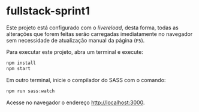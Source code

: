 # fullstack-sprint1

Este projeto está configurado com o _livereload_, desta forma, todas as alterações que forem feitas serão carregadas imediatamente no navegador sem necessidade de atualização manual da página (`F5`).

Para executar este projeto, abra um terminal e execute:

```bash
npm install
npm start
```

Em outro terminal, inicie o compilador do SASS com o comando:

```bash
npm run sass:watch
```

Acesse no navegador o endereço <http://localhost:3000>.
